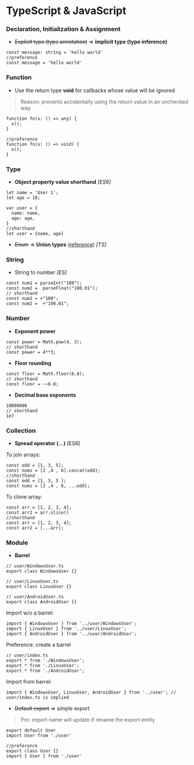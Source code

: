 # TypeScript & JavaScript

### Declaration, Initialization & Assignment
+ ~~Explicit type (type annotation)~~ => **implicit type (type inference)**
```
const message: string = 'hello world'
//preference
const message = 'hello world'
```



### Function
+ Use the return type **void** for callbacks whose value will be ignored
> Reason: prevents accidentally using the return value in an unchecked way
```
function fn(x: () => any) {
  x();
}

//preference
function fn(x: () => void) {
  x();
}
```



### Type
+ **Object property value shorthand** *[ES6]*
```
let name = 'User 1';
let age = 18;

var user = {
  name: name,
  age: age,
}
//shorthand
let user = {name, age}
```

+ ~~Enum~~ => **Union types** ([reference](https://fettblog.eu/tidy-typescript-avoid-enums/?fbclid=IwAR18SiWtUFai4gEY4B6rm2nSGYfR54Yw3bitrkl4Ph9z72qwM_8kbOUYhX8)) *[TS]*




### String
+ String to number *[ES]*
```
const num1 = parseInt("100");
const num2 =  parseFloat("100.01");
// shorthand
const num1 = +"100";
const num2 =  +"100.01";
```



### Number
+ **Exponent power**
```
const power = Math.pow(4, 3);
// shorthand 
const power = 4**3;
```

+ **Floor rounding**
```
const floor = Math.floor(6.8);
// shorthand 
const floor = ~~6.8;
```

+ **Decimal base exponents**
```
10000000
// shorthand
1e7
```



### Collection
+ **Spread operator (...)** [ES6]

To join arrays:
```
const odd = [1, 3, 5];
const nums = [2 ,4 , 6].concat(odd);
//shorthand
const odd = [1, 3, 5 ];
const nums = [2 ,4 , 6, ...odd];
```
  
To clone array:
```
const arr = [1, 2, 3, 4];
const arr2 = arr.slice()
//shorthand
const arr = [1, 2, 3, 4];
const arr2 = [...arr];
```



### Module
+ **Barrel**
```
// user/WindowsUser.ts
export class WindowsUser {}

// user/LinuxUser.ts
export class LinuxUser {}

// user/AndroidUser.ts
export class AndroidUser {}
```
Import w/o a barrel:
```
import { WindowsUser } from '../user/WindowsUser';
import { LinuxUser } from '../user/LinuxUser';
import { AndroidUser } from '../user/AndroidUser';
```
Preference: create a barrel
```
// user/index.ts
export * from './WindowsUser';
export * from './LinuxUser';
export * from './AndroidUser';
```
Import from barrel:
```
import { WindowsUser, LinuxUser, AndroidUser } from '../user'; // user/index.ts is implied
```

+ ~~Default export~~ => simple export
> Pro: import name will update if rename the export entity
```
export default User
import User from './user'

//preference
export class User {}
import { User } from './user'
```
